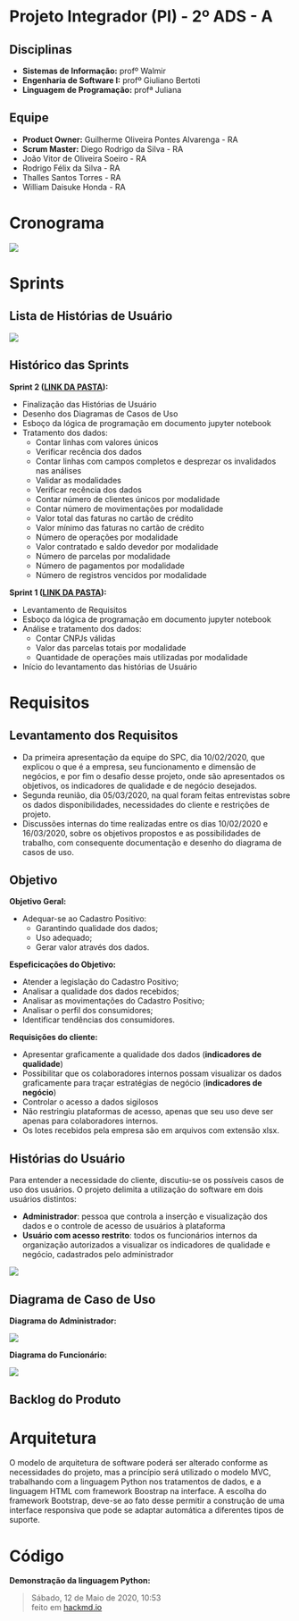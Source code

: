 # Projeto Integrador (PI) - 2º ADS - A

 

## Disciplinas

 - __Sistemas de Informação:__ profº Walmir
 - __Engenharia de Software I:__ profº Giuliano Bertoti 
 - __Linguagem de Programação:__ profª Juliana

 

## Equipe

 - __Product Owner:__ Guilherme Oliveira Pontes Alvarenga - RA
 - __Scrum Master:__ Diego Rodrigo da Silva - RA
 - João Vitor de Oliveira Soeiro - RA
 - Rodrigo Félix da Silva - RA
 - Thalles Santos Torres - RA
 - William Daisuke Honda - RA
 
# Cronograma

![](https://i.imgur.com/PBrsF9g.jpg)

# Sprints

## Lista de Histórias de Usuário
![](https://i.imgur.com/Ls0pD0e.jpg)

## Histórico das Sprints

**Sprint 2 ([LINK DA PASTA](https://github.com/ThallesTorres/Projeto_SPC/tree/master/SPRINT%202)):**
 - Finalização das Histórias de Usuário
 - Desenho dos Diagramas de Casos de Uso
 - Esboço da lógica de programação em documento jupyter notebook
 - Tratamento dos dados:
     - Contar linhas com valores únicos
     - Verificar recência dos dados
     - Contar linhas com campos completos e desprezar os invalidados nas análises
     - Validar as modalidades
     - Verificar recência dos dados
     - Contar número de clientes únicos por modalidade
     - Contar número de movimentações por modalidade
     - Valor total das faturas no cartão de crédito
     - Valor mínimo das faturas no cartão de crédito
     - Número de operações por modalidade
     - Valor contratado e saldo devedor por modalidade
     - Número de parcelas por modalidade
     - Número de pagamentos por modalidade
     - Número de registros vencidos por modalidade
 
**Sprint 1 ([LINK DA PASTA](https://github.com/ThallesTorres/Projeto_SPC/tree/master/SPRINT%201)):**
 - Levantamento de Requisitos
 - Esboço da lógica de programação em documento jupyter notebook
 - Análise e tratamento dos dados:
     - Contar CNPJs válidas
     - Valor das parcelas totais por modalidade
     - Quantidade de operações mais utilizadas por modalidade
 - Início do levantamento das histórias de Usuário


# Requisitos

## Levantamento dos Requisitos
 - Da primeira apresentação da equipe do SPC, dia 10/02/2020, que explicou o que é a empresa, seu funcionamento e dimensão de negócios, e por fim o desafio desse projeto, onde são apresentados os objetivos, os indicadores de qualidade e de negócio desejados.
 - Segunda reunião, dia 05/03/2020, na qual foram feitas entrevistas sobre os dados disponibilidades, necessidades do cliente e restrições de projeto.
 - Discussões internas do time realizadas entre os dias 10/02/2020 e 16/03/2020, sobre os objetivos propostos e as possibilidades de trabalho, com consequente documentação e desenho do diagrama de casos de uso.

## Objetivo

**Objetivo Geral:**

 - Adequar-se ao Cadastro Positivo:
     - Garantindo qualidade dos dados;
     - Uso adequado;
     - Gerar valor através dos dados.

**Espeficicações do Objetivo:**
 - Atender a legislação do Cadastro Positivo;
 - Analisar a qualidade dos dados recebidos;
 - Analisar as movimentações do Cadastro Positivo;
 - Analisar o perfil dos consumidores;
 - Identificar tendências dos consumidores.

**Requisições do cliente:**
 - Apresentar graficamente a qualidade dos dados (**indicadores de qualidade**)
 - Possibilitar que os colaboradores internos possam visualizar os dados graficamente para traçar estratégias de negócio (**indicadores de negócio**)
 - Controlar o acesso a dados sigilosos
 - Não restringiu plataformas de acesso, apenas que seu uso deve ser apenas para colaboradores internos.
 - Os lotes recebidos pela empresa são em arquivos com extensão xlsx.

## Histórias do Usuário

Para entender a necessidade do cliente, discutiu-se os possíveis casos de uso dos usuários. O projeto delimita a utilização do software em dois usuários distintos: 
 - **Administrador**: pessoa que controla a inserção e visualização dos dados e o controle de acesso de usuários à plataforma
 - **Usuário com acesso restrito**: todos os funcionários internos da organização autorizados a visualizar os indicadores de qualidade e negócio, cadastrados pelo administrador

![](https://i.imgur.com/gIbZb82.jpg)


## Diagrama de Caso de Uso

**Diagrama do Administrador:**

![](https://i.imgur.com/3N5OMN5.jpg)


**Diagrama do Funcionário:**

![](https://i.imgur.com/04Pnz89.jpg)



## Backlog do Produto


# Arquitetura
O modelo de arquitetura de software poderá ser alterado conforme as necessidades do projeto, mas a princípio será utilizado o modelo MVC, trabalhando com a linguagem Python nos tratamentos de dados, e a linguagem HTML com framework Boostrap na interface. A escolha do framework Bootstrap, deve-se ao fato desse permitir a construção de uma interface responsiva que pode se adaptar automática a diferentes tipos de suporte.

# Código

**Demonstração da linguagem Python:**









> Sábado, 12 de Maio de 2020, 10:53  
> feito em [hackmd.io](https://hackmd.io)
